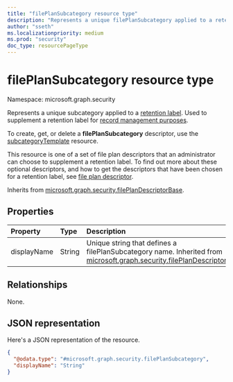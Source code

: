 ```yaml
---
title: "filePlanSubcategory resource type"
description: "Represents a unique filePlanSubcategory applied to a retention label."
author: "sseth"
ms.localizationpriority: medium
ms.prod: "security"
doc_type: resourcePageType
---
```


# filePlanSubcategory resource type

Namespace: microsoft.graph.security

Represents a unique subcategory applied to a [retention label](security-retentionlabel.md). Used to supplement a retention label for [record management purposes](security-recordsmanagement-overview.md).

To create, get, or delete a **filePlanSubcategory** descriptor, use the [subcategoryTemplate](security-subcategorytemplate.md) resource.

This resource is one of a set of file plan descriptors that an administrator can choose to supplement a retention label. To find out more about these optional descriptors, and how to get the descriptors that have been chosen for a retention label, see [file plan descriptor](security-fileplandescriptor.md).

Inherits from [microsoft.graph.security.filePlanDescriptorBase](../resources/security-fileplandescriptorBase.md).

## Properties
|Property|Type|Description|
|:---|:---|:---|
|displayName|String|Unique string that defines a filePlanSubcategory name. Inherited from [microsoft.graph.security.filePlanDescriptor](../resources/security-fileplandescriptor.md).|

## Relationships
None.

## JSON representation
Here's a JSON representation of the resource.
<!-- {
  "blockType": "resource",
  "@odata.type": "microsoft.graph.security.filePlanSubcategory"
}
-->
``` json
{
  "@odata.type": "#microsoft.graph.security.filePlanSubcategory",
  "displayName": "String"
}
```

